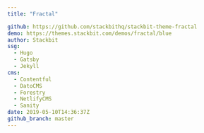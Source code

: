 ```yaml
---
title: "Fractal"

github: https://github.com/stackbithq/stackbit-theme-fractal
demo: https://themes.stackbit.com/demos/fractal/blue
author: Stackbit
ssg:
  - Hugo
  - Gatsby
  - Jekyll
cms:
  - Contentful
  - DatoCMS
  - Forestry
  - NetlifyCMS
  - Sanity
date: 2019-05-10T14:36:37Z
github_branch: master
---
```

